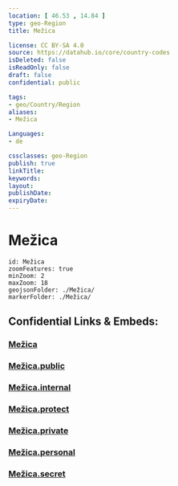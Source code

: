 ```yaml
---
location: [ 46.53 , 14.84 ] 
type: geo-Region
title: Mežica

license: CC BY-SA 4.0
source: https://datahub.io/core/country-codes
isDeleted: false
isReadOnly: false
draft: false
confidential: public

tags:
- geo/Country/Region
aliases:
- Mežica

Languages:
- de

cssclasses: geo-Region
publish: true
linkTitle: 
keywords: 
layout: 
publishDate: 
expiryDate: 
---
```


# Mežica

```leaflet
id: Mežica
zoomFeatures: true 
minZoom: 2 
maxZoom: 18
geojsonFolder: ./Mežica/
markerFolder: ./Mežica/
```


## Confidential Links & Embeds: 

### [Mežica](/_Standards/Earth/Continent/Europe/Europe~Central/Slovenia/Regions~Slovenia/Koroška/counties~Koroška/Mežica.md) 

### [Mežica.public](/_public/Earth/Continent/Europe/Europe~Central/Slovenia/Regions~Slovenia/Koroška/counties~Koroška/Mežica.public.md) 

### [Mežica.internal](/_internal/Earth/Continent/Europe/Europe~Central/Slovenia/Regions~Slovenia/Koroška/counties~Koroška/Mežica.internal.md) 

### [Mežica.protect](/_protect/Earth/Continent/Europe/Europe~Central/Slovenia/Regions~Slovenia/Koroška/counties~Koroška/Mežica.protect.md) 

### [Mežica.private](/_private/Earth/Continent/Europe/Europe~Central/Slovenia/Regions~Slovenia/Koroška/counties~Koroška/Mežica.private.md) 

### [Mežica.personal](/_personal/Earth/Continent/Europe/Europe~Central/Slovenia/Regions~Slovenia/Koroška/counties~Koroška/Mežica.personal.md) 

### [Mežica.secret](/_secret/Earth/Continent/Europe/Europe~Central/Slovenia/Regions~Slovenia/Koroška/counties~Koroška/Mežica.secret.md)

